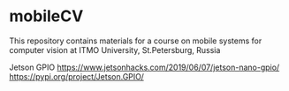 # mobileCV
This repository contains materials for a course on mobile systems for computer vision at ITMO University, St.Petersburg, Russia

Jetson GPIO
https://www.jetsonhacks.com/2019/06/07/jetson-nano-gpio/
https://pypi.org/project/Jetson.GPIO/
